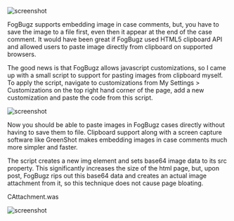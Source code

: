 ![screenshot](http://fmansoor.files.wordpress.com/2013/04/image_thumb5.png)

FogBugz supports embedding image in case comments, but, you have to save the image to a file first, even then it appear at the end of the case comment. It would have been great if FogBugz used HTML5 clipboard API and allowed users to paste image directly from clipboard on supported browsers.

The good news is that FogBugz allows javascript customizations, so I came up with a small script to support for pasting images from clipboard myself. To apply the script, navigate to customizations from My Settings > Customizations on the top right hand corner of the page, add a new customization and paste the code from this script.

![screenshot](http://fmansoor.files.wordpress.com/2013/04/image6.png)

Now you should be able to paste images in FogBugz cases directly without having to save them to file. Clipboard support along with a screen capture software like GreenShot makes embedding images in case comments much more simpler and faster.

The script creates a new img element and sets base64 image data to its src property. This significantly increases the size of the html page, but, upon post, FogBugz rips out this base64 data and creates an actual image attachment from it, so this technique does not cause page bloating.

CAttachment.was

![screenshot](http://fmansoor.files.wordpress.com/2013/04/image7.png)
